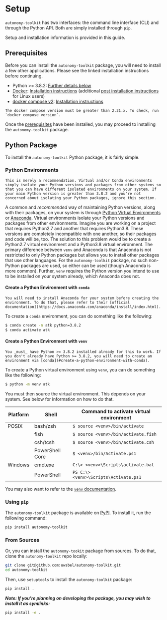 # Setup

`autonomy-toolkit` has two interfaces: the command line interface (CLI) and through the Python API. Both are simply installed through `pip`.

Setup and installation information is provided in this guide.

## Prerequisites

Before you can install the `autonomy-toolkit` package, you will need to install a few other applications. Please see the linked installation instructions before continuing.

- Python >= 3.8.2: [Further details below](#python-environments)
- [Docker](https://docker.com): [Installation instructions](https://docs.docker.com/get-docker/) (additional [post installation instructions](https://docs.docker.com/engine/install/linux-postinstall/) for Linux users)
- [docker compose v2](https://docs.docker.com/compose/): [Installation instructions](https://docs.docker.com/compose/cli-command/)

```{note}
The docker compose version must be greater than 2.21.x. To check, run `docker compose version`.
```

Once the [prerequisites](#prerequisites) have been installed, you may proceed to installing the `autonomy-toolkit` package.

## Python Package

To install the `autonomy-toolkit` Python package, it is fairly simple.

### Python Environments

```{note}
This is merely a recommendation. Virtual and/or Conda environments simply isolate your Python versions and packages from other systems so that you can have different isolated environments on your system. If your main Python version is greater than 3.8.2 and you're not concerned about isolating your Python packages, ignore this section.
```

A common and _recommended_ way of maintaining Python versions, along with their packages, on your system is through [Python Virtual Environments](https://docs.python.org/3/tutorial/venv.html) or [Anaconda](https://anaconda.org). Virtual environments isolate your Python versions and packages from other environments. Imagine you are working on a project that requires Python2.7 and another that requires Python3.8. These versions are completely incompatible with one another, so their packages and code will be, too. The solution to this problem would be to create a Python2.7 virtual environment and a Python3.8 virtual environment. The primary difference between `venv` and Anaconda is that Anaconda is not restricted to only Python packages but allows you to install other packages that use other languages. For the `autonomy-toolkit` package, no such non-Python packages are used, so either can be used (though Anaconda is more common). Further, `venv` requires the Python version you intend to use to be installed on your system already, which Anaconda does not.

#### Create a Python Environment with `conda`

```{note}
You will need to install Anaconda for your system before creating the environment. To do that, please refer to their [official documentation](https://docs.anaconda.com/anaconda/install/index.html).
```

To create a `conda` environment, you can do something like the following:

```bash
$ conda create -n atk python=3.8.2
$ conda activate atk
```

#### Create a Python Environment with `venv`

```{warning}
You _must_ have Python >= 3.8.2 installed already for this to work. If you don't already have Python >= 3.8.2, you will need to create an environment via [conda](#create-a-python-environment-with-conda).
```

To create a Python virtual environment using `venv`, you can do something like the following:

```bash
$ python -m venv atk
```

You must then source the virtual environment. This depends on your system. See below for information on how to do that.

| Platform | Shell           | Command to activate virtual environment |
| -------- | --------------- | --------------------------------------- |
| POSIX    | bash/zsh        | `$ source <venv>/bin/activate`          |
|          | fish            | `$ source <venv>/bin/activate.fish`     |
|          | csh/tcsh        | `$ source <venv>/bin/activate.csh`      |
|          | PowerShell Core | `$ <venv>/bin/Activate.ps1`             |
| Windows  | cmd.exe         | `C:\> <venv>\Scripts\activate.bat`      |
|          | PowerShell      | `PS C:\> <venv>\Scripts\Activate.ps1`   |

You may also want to refer to the [`venv` documentation](https://docs.python.org/3/library/venv.html).

### Using `pip`

The `autonomy-toolkit` package is available on [PyPI](https://pypi.org/project/autonomy-toolkit). To install it, run the following command:

```bash
pip install autonomy-toolkit
```

### From Sources

Or, you can install the `autonomy-tookit` package from sources. To do that, clone the `autonomy-toolkit` repo locally:

```bash
git clone git@github.com:uwsbel/autonomy-toolkit.git
cd autonomy-toolkit
```

Then, use `setuptools` to install the `autonomy-toolkit` package:

```bash
pip install .
```

_**Note: If you're planning on developing the package, you may wish to install it as symlinks:**_

```bash
pip install -e .
```
